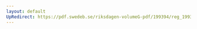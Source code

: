 ```yaml
---
layout: default
UpRedirect: https://pdf.swedeb.se/riksdagen-volumeG-pdf/199394/reg_199394/reg_199394_0107.pdf
---
```

